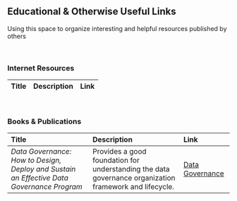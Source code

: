 <h2>Educational & Otherwise Useful Links</h2>

<p>Using this space to organize interesting and helpful resources published by others</p><br>

<h3>Internet Resources</h3>
<table>
  <thead>
    <tr align="left">
      <th>Title</th>
      <th>Description</th>
      <th>Link</th>
    </tr>
  </thead>
</table>

<br>

<h3>Books & Publications</h3>
<table>
  <thead>
    <tr align="left">
      <th>Title</th>
      <th>Description</th>
      <th>Link</th>
    </tr>
  </thead>
  <tbody>
    <tr>
      <td><em> Data Governance: How to Design, Deploy and Sustain an Effective Data Governance Program </em></td>
      <td> Provides a good foundation for understanding the data governance organization framework and lifecycle. </td>
      <td><a href="https://www.amazon.com/Data-Governance-Effective-Kaufmann-Intelligence/dp/0124158293" title="Amazon"> Data Governance </a></td>
    </tr>
  </tbody>
</table>
